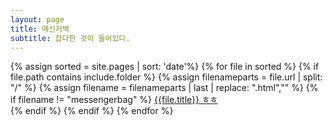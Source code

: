 ```yaml
---
layout: page
title: 메신저백
subtitle: 잡다한 것이 들어있다.
---
```


<div class ="messangerbag">
{% assign sorted = site.pages | sort: 'date'%}
  {% for file in sorted %}
    {% if file.path contains include.folder %}
      {% assign filenameparts = file.url | split: "/" %}
      {% assign filename = filenameparts | last | replace: ".html","" %}
      {% if filename != "messengerbag" %}
        <a href="{{ file.url }}" title="{{ filename }}"> {{file.title}} ㅎㅎ </a> </div> 
      {% endif %}
    {% endif %}
  {% endfor %}
